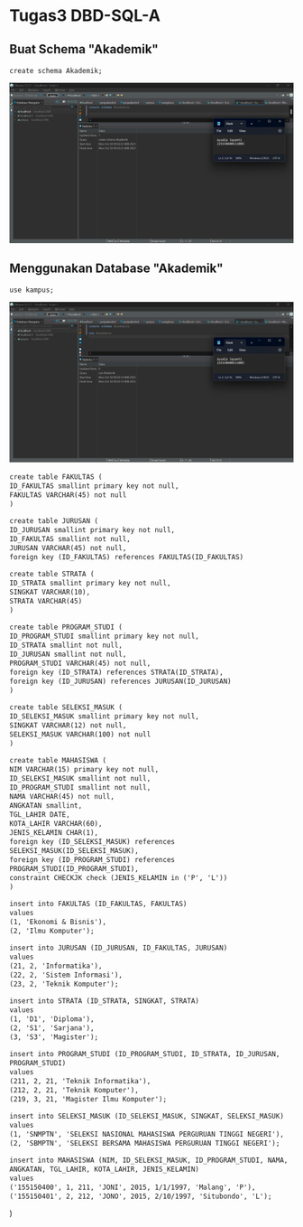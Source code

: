 # Tugas3 DBD-SQL-A
## Buat Schema "Akademik"
```
create schema Akademik;
```
![alt text](https://github.com/ayudiaj/AyudiaJayanti_DBD-SQL-A/blob/main/Tugas%203/1.%20create%20schema.png)

## Menggunakan Database "Akademik"
```
use kampus;
```
![alt text](https://github.com/ayudiaj/AyudiaJayanti_DBD-SQL-A/blob/main/Tugas%203/2.%20use%20schema.png)

```
create table FAKULTAS (
ID_FAKULTAS smallint primary key not null,
FAKULTAS VARCHAR(45) not null
)
```
```
create table JURUSAN (
ID_JURUSAN smallint primary key not null,
ID_FAKULTAS smallint not null,
JURUSAN VARCHAR(45) not null,
foreign key (ID_FAKULTAS) references FAKULTAS(ID_FAKULTAS)
```

```
create table STRATA (
ID_STRATA smallint primary key not null,
SINGKAT VARCHAR(10),
STRATA VARCHAR(45)
)
```

```
create table PROGRAM_STUDI (
ID_PROGRAM_STUDI smallint primary key not null,
ID_STRATA smallint not null,
ID_JURUSAN smallint not null,
PROGRAM_STUDI VARCHAR(45) not null,
foreign key (ID_STRATA) references STRATA(ID_STRATA),
foreign key (ID_JURUSAN) references JURUSAN(ID_JURUSAN)
)
```

```
create table SELEKSI_MASUK (
ID_SELEKSI_MASUK smallint primary key not null,
SINGKAT VARCHAR(12) not null,
SELEKSI_MASUK VARCHAR(100) not null
)
```

```
create table MAHASISWA (
NIM VARCHAR(15) primary key not null,
ID_SELEKSI_MASUK smallint not null, 
ID_PROGRAM_STUDI smallint not null,
NAMA VARCHAR(45) not null,
ANGKATAN smallint, 
TGL_LAHIR DATE,
KOTA_LAHIR VARCHAR(60),
JENIS_KELAMIN CHAR(1),
foreign key (ID_SELEKSI_MASUK) references SELEKSI_MASUK(ID_SELEKSI_MASUK),
foreign key (ID_PROGRAM_STUDI) references PROGRAM_STUDI(ID_PROGRAM_STUDI),
constraint CHECKJK check (JENIS_KELAMIN in ('P', 'L'))
)
```

```
insert into FAKULTAS (ID_FAKULTAS, FAKULTAS)
values 
(1, 'Ekonomi & Bisnis'),
(2, 'Ilmu Komputer');
```

```
insert into JURUSAN (ID_JURUSAN, ID_FAKULTAS, JURUSAN)
values 
(21, 2, 'Informatika'),
(22, 2, 'Sistem Informasi'),
(23, 2, 'Teknik Komputer');
```

```
insert into STRATA (ID_STRATA, SINGKAT, STRATA)
values 
(1, 'D1', 'Diploma'),
(2, 'S1', 'Sarjana'),
(3, 'S3', 'Magister');
```

```
insert into PROGRAM_STUDI (ID_PROGRAM_STUDI, ID_STRATA, ID_JURUSAN, PROGRAM_STUDI)
values 
(211, 2, 21, 'Teknik Informatika'),
(212, 2, 21, 'Teknik Komputer'),
(219, 3, 21, 'Magister Ilmu Komputer');
```

```
insert into SELEKSI_MASUK (ID_SELEKSI_MASUK, SINGKAT, SELEKSI_MASUK)
values 
(1, 'SNMPTN', 'SELEKSI NASIONAL MAHASISWA PERGURUAN TINGGI NEGERI'),
(2, 'SBMPTN', 'SELEKSI BERSAMA MAHASISWA PERGURUAN TINGGI NEGERI');

```

```
insert into MAHASISWA (NIM, ID_SELEKSI_MASUK, ID_PROGRAM_STUDI, NAMA, ANGKATAN, TGL_LAHIR, KOTA_LAHIR, JENIS_KELAMIN)
values
('155150400', 1, 211, 'JONI', 2015, 1/1/1997, 'Malang', 'P'),
('155150401', 2, 212, 'JONO', 2015, 2/10/1997, 'Situbondo', 'L');
```
)

